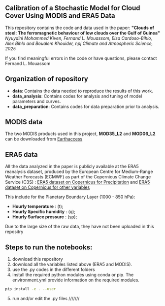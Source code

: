 ## Calibration of a Stochastic Model for Cloud Cover Using MODIS and ERA5 Data

This repository contains the code and data used in the paper:
**"Clouds of steel: The ferromagnetic behaviour of low clouds over the Gulf of Guinea"**
*Nyuydini Mohammed Kiven, Fernand L. Mouassom, Elsa Cardoso-Bihlo, Alex Bihlo and Boualem Khouider, npj Climate and Atmospheric Science, 2025*

If you find meaningful errors in the code or have questions, please contact Fernand L. Mouassom 

## Organization of repository
* **data**: Contains the data needed to reproduce the results of this work. 
* **data_analysis**: Contains codes for analysis and tuning of model parameters and curves.
* **data_preparation**: Contains codes for data preparation prior to analysis.

## MODIS data
The two MODIS products used in this project, **MOD35_L2** and **MOD06_L2** can be downloaded from [Earthaccess](https://ladsweb.modaps.eosdis.nasa.gov)
## ERA5 data
All the data analyzed in the paper is publicly available at the ERA5 reanalysis dataset, produced by the European Centre for Medium-Range Weather Forecasts (ECMWF) as part of the Copernicus Climate Change Service (C3S) : [ERA5 dataset on Copernicus for Precipitation](https://cds.climate.copernicus.eu/datasets/reanalysis-era5-single-levels?tab=overview) and [ERA5 dataset on Copernicus for other variables](https://cds.climate.copernicus.eu/datasets/reanalysis-era5-pressure-levels?tab=overview)

This include for the Planetary Boundary Layer (1000 - 850 hPa):

* **Hourly temperature** : (t);
* **Hourly Specific humidity** : (q);
* **Hourly Surface pressure** : (sp);
 
Due to the large size of the raw data, they have not been uploaded in this repositry 

## Steps to run the notebooks:
1. download this repository 
2. download all the variables listed  above (ERA5 and MODIS). 
3. use the .py codes in the different folders
4. install the required python modules using conda or pip. The environment.yml provide information on the required modules. 
```bash
pip install -e . --user
```
5. run and/or edit the .py files ///////
